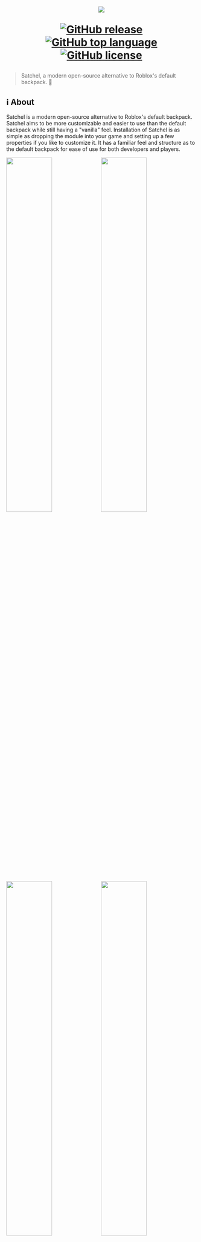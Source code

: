 <h1 align="center">
  <picture>
    <source media="(prefers-color-scheme: dark)" srcset="assets/SatchelWhite.png">
    <source media="(prefers-color-scheme: light)" srcset="assets/SatchelBlack.png">
    <img src="assets/SatchelBlack.png">
  </picture>
  
  [![GitHub release](https://img.shields.io/github/v/release/RyanLua/Satchel?include_prereleases&logo=robloxstudio&logoColor=white&color=00a2ff)](../../releases)
  [![GitHub top language](https://img.shields.io/github/languages/top/RyanLua/Satchel?logo=lua&color=00a2ff)](../../search?l=lua)
  [![GitHub license](https://img.shields.io/github/license/RyanLua/Satchel?logo=mozilla&color=00a2ff)](LICENSE.txt)
</h1>

> Satchel, a modern open-source alternative to Roblox's default backpack. 💼

## ℹ️ About

Satchel is a modern open-source alternative to Roblox's default backpack. Satchel aims to be more customizable and easier to use than the default backpack while still having a "vanilla" feel. Installation of Satchel is as simple as dropping the module into your game and setting up a few properties if you like to customize it. It has a familiar feel and structure as to the default backpack for ease of use for both developers and players.

<img src="assets/SatchelThumbnail1.png" style="width: 49%;"> <img src="assets/SatchelThumbnail2.png" style="width: 49%;">
<img src="assets/SatchelThumbnail3.png" style="width: 49%;"> <img src="assets/SatchelThumbnail4.png" style="width: 49%;">

## ⭐ Features

Satchel comes packed with much-needed features and changes that the default backpack doesn't have.

### Modernized Familiar Feel

Satchel completely remakes the backpack's UI to a uniform and vanilla feeling UI, blending in with other elements designed by Roblox.

<div align="center">
  <img src="../../assets/80087248/2bbe27e8-2f8e-4305-b968-635316551395" style="width: 49%;">
</div>

### Highly Customizable & Versatile

Satchel is highly customizable & adjustable with instance attributes support allowing you to customize the behavior and appearance of over 10+ attributes. Change the color, transparency, behavior, and more of it's elegantly designed UI.

<div align="center">
  <img src="../../assets/80087248/a115e388-de55-4cfa-9c41-63b117df4b74" style="width: 49%;">
</div>

### Improved Mobile Experience

Satchel expands on the mobile experience doubling the number of slots allowing players on mobile to not be at a disadvantage.

<div align="center">
  <img src="assets/SatchelThumbnail4.png" style="width: 49%;">
</div>

### Topbar Plus Support

Satchel supports [Topbar Plus by 1ForeverHD](https://github.com/1ForeverHD/TopbarPlus) to allow users to easily and more quickly open the inventory.

<div align="center">
  <img src="../../assets/80087248/95d22c15-0eec-4862-8f1c-8407fd325729" style="width: 49%;">
</div>

## 🛝 Playground

> **Note**
>
> [Satchel Playground](https://www.roblox.com/games/13592168150) has place copying enabled, allowing you to edit your own copy from the Roblox website by clicking the ellipsis (`...`) and selecting `Edit`.

We provide an open-source playground of Satchel where you can test and play with Satchel before deciding to use it. See [Satchel Playground](https://www.roblox.com/games/13592168150) on Roblox. Feel free to use the playground as a reference for how to use Satchel. Please download and modify it to your liking.

[![Satchel Playground Thumbnail 1](../../assets/80087248/e4c58793-05cc-4102-9d5e-a8b961915669)](https://www.roblox.com/games/13592168150)

## 🔽 Installation

Installation of Satchel is easy and painless. Satchel is a drag-and-drop module that works out of the box and with easy customization. Below are different ways to get you to download and install Satchel.

<details>

<summary><h3>Install from Creator Marketplace</h3></summary>

1. Get the Satchel module from the [Creator Marketplace](https://create.roblox.com/marketplace/asset/13947506401).
![CreatorMarketplace](assets/CreatorMarketplace.png)

2. Open Roblox Studio and create a new place or open an existing place.

3. Open or locate the [Toolbox](https://create.roblox.com/docs/studio/toolbox).
![View Tab Toolbox](https://prod.docsiteassets.roblox.com/assets/studio/general/View-Tab-Toolbox.png)

4. Open your [Inventory](https://create.roblox.com/docs/studio/toolbox#inventory) from the [Toolbox](https://create.roblox.com/docs/studio/toolbox).
![Inventory Tab](https://prod.docsiteassets.roblox.com/assets/studio/toolbox/Inventory-Tab.png)

5. Search for `Satchel` created by `WinnersTakesAll` and click on it.
![Toolbox](assets/MarketplaceCard.png)

6. Insert `Satchel` into the [Explorer](https://create.roblox.com/docs/studio/explorer) and drag it into [StarterPlayerScripts](https://create.roblox.com/docs/reference/engine/classes/StarterPlayerScripts).
![Explorer](../../assets/80087248/97d51886-08b6-40bb-b16b-90433dd7d2b7)

</details>

<details>

<summary><h3>Install from GitHub Releases</h3></summary>

1. Download the `Satchel.rbxmx` file from [Releases](../../releases).
![GitHubRelease](assets/GitHubReleases.png)

2. Open Roblox Studio and create a new place or open an existing place.

3. Go to [Explorer](https://create.roblox.com/docs/studio/explorer) and right click on [`StarterPlayerScripts`](https://create.roblox.com/docs/reference/engine/classes/StarterPlayerScripts) and click on `Insert from file...`.
![InsertFromFile](assets/InsertFromFile.png)

4. Select the `Satchel.rbxmx` you downloaded from GitHub and click `Open`.
![UploadFile](assets/SelectFile.png)

5. Ensure that `Satchel`is in [StarterPlayerScripts](https://create.roblox.com/docs/reference/engine/classes/StarterPlayerScripts).
![Explorer](../../assets/80087248/97d51886-08b6-40bb-b16b-90433dd7d2b7)

</details>

## 👤 Acknowledgements

A special thanks to the following people for their contributions to Satchel.

| Roblox Username | Contribution |
| --- | --- |
| [@OnlyTwentyCharacters](https://www.roblox.com/users/28969907), [@SolarCrane](https://www.roblox.com/users/29373363) | Creating the original CoreGui script |
| [@thebrickplanetboy](https://www.roblox.com/users/525495863) | Allowing me to republish & modify his fork of the backpack system |
| [@ForeverHD](https://www.roblox.com/users/82347291) | Making Topbar Plus and open-sourcing it for everyone to use |

## 💖 Support

> **Note**
>
> If you see an issue with Satchel and would like to report it, see [SUPPORT.md](Satchel/blob/main/SUPPORT.md) for additional information.

Satchel fully supports all platforms which includes computer, tablet, phone, console, and VR. Satchel is also fully compatible experiences using TopbarPlus by 1ForeverHD.

## 📖 Wiki

> **Note**
>
> Satchel has it's very own [wiki](Satchel/wiki) you can visit. Find guides on how to get started and documentation.

### Attributes

Satchel supports instance attributes allowing you to change and customize many aspects including various behaviors in a friendly easy-to-use interface without having to touch any code. Below see all attributes.

| Attribute | Description | Default |
| :--- | :--- | :--- |
| BackgroundColor3: [`Color3`](https://create.roblox.com/docs/reference/engine/datatypes/Color3) | Determines the background color of the default inventory window and slots. | `[25, 27, 29]` |
| BackgroundTransparency: [`number`](https://create.roblox.com/docs/scripting/luau/numbers) | Determines the background transparency of the default inventory window and slots. | 0.3 |
| CornerRadius: [`UDim`](https://create.roblox.com/docs/reference/engine/datatypes/UDim) | Determines the radius, in pixels, of the default inventory window and slots. | `0, 8` |
| EquipBorderColor3: [`Color3`](https://create.roblox.com/docs/reference/engine/datatypes/Color3) | Determines the color of the equip border when a slot is equipped. | `[255, 255, 255]` |
| EquipBorderSizePixel: [`number`](https://create.roblox.com/docs/scripting/luau/numbers) | Determines the pixel width of the equip border when a slot is equipped. | `5` |
| InsetIconPadding: [`boolean`](https://create.roblox.com/docs/scripting/luau/booleans) | Determines whether or not the tool icon is padded in the default inventory window and slots. | True |
| OutlineEquipBorder: [`boolean`](https://create.roblox.com/docs/scripting/luau/booleans) | Determines whether or not the equip border is outline or inset when a slot is equipped. | True |
| TextColor3: [`Color3`](https://create.roblox.com/docs/reference/engine/datatypes/Color3) | Determines the color of the text in default inventory window and slots. | `[255, 255, 255]` |
| TextSize: [`number`](https://create.roblox.com/docs/scripting/luau/numbers) | Determines the size of the text in the default inventory window and slots. | `14` |
| TextStrokeColor3: [`Color3`](https://create.roblox.com/docs/reference/engine/datatypes/Color3) | Determines the color of the text stroke of text in default inventory window and slots. | `[0, 0, 0]` |
| TextStrokeTransparency: [`number`](https://create.roblox.com/docs/scripting/luau/numbers) | Determines the transparency of the text stroke of text in default chat window and slots. | 0.5 |

### Methods

Satchel offers access to some of its internal methods and events for scripting purposes. Below see a table with all the methods available.

| IsOpened(): [`boolean`](https://create.roblox.com/docs/scripting/luau/booleans) |
| :--- |
| Returns whether the inventory is opened or not. |

| SetBackpackEnabled(enabled: boolean): `void` |
| :--- |
| Sets whether the backpack gui is enabled or disabled. |

| GetBackpackEnabled(): [`boolean`](https://create.roblox.com/docs/scripting/luau/booleans) |
| :--- |
| Returns whether the backpack gui is enabled or disabled. |

| GetStateChangedEvent(): [`RBXScriptSignal`](https://create.roblox.com/docs/reference/engine/datatypes/RBXScriptSignal) |
| :--- |
| Returns a signal that fires when the inventory is opened or closed. |

<!-- Enums aren't supported by Rojo so this is commented out for now until a fix is available.
| EquipBorderMode: [`BorderMode`](https://create.roblox.com/docs/reference/engine/enums/BorderMode) | Determines in what manner the equip border is laid out relative to its dimensions when a slot is equipped. |
| FontFace: [`Font`](https://create.roblox.com/docs/reference/engine/enums/Font) | Determines the font of the default inventory window and slots. |
-->

## 🙏 Contributing

We welcome all contributions from the community. If you would like to contribute, please see [CONTRIBUTING.md](CONTRIBUTING.md) to get started on how to contribute to Satchel.

When you contribute to Satchel you will be accredited for your contribution for everyone to see on this repository along with supporting the open-source community.

## 📃 License

Satchel is licensed under [Mozilla Public License 2.0](http://mozilla.org/MPL/2.0/). See [LICENSE.txt](LICENSE.txt) for details.
